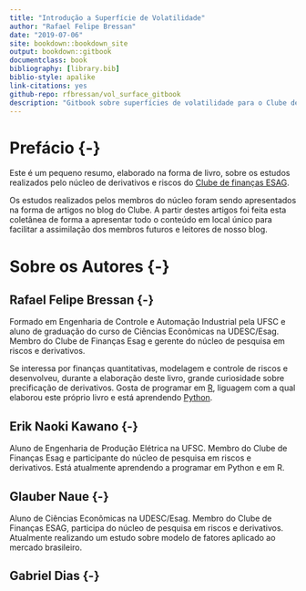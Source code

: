 ```yaml
--- 
title: "Introdução a Superfície de Volatilidade"
author: "Rafael Felipe Bressan"
date: "2019-07-06"
site: bookdown::bookdown_site
output: bookdown::gitbook
documentclass: book
bibliography: [library.bib]
biblio-style: apalike
link-citations: yes
github-repo: rfbressan/vol_surface_gitbook
description: "Gitbook sobre superfícies de volatilidade para o Clube de Finanças ESAG."
---
```


# Prefácio {-}

Este é um pequeno resumo, elaborado na forma de livro, sobre os estudos realizados pelo núcleo de derivativos e riscos do [Clube de finanças ESAG](https://clubedefinancas.com.br).

Os estudos realizados pelos membros do núcleo foram sendo apresentados na forma de artigos no blog do Clube. A partir destes artigos foi feita esta coletânea de forma a apresentar todo o conteúdo em local único para facilitar a assimilação dos membros futuros e leitores de nosso blog.

# Sobre os Autores {-}

## Rafael Felipe Bressan {-}

Formado em Engenharia de Controle e Automação Industrial pela UFSC e aluno de graduação do curso de Ciências Econômicas na UDESC/Esag. Membro do Clube de Finanças Esag e gerente do núcleo de pesquisa em riscos e derivativos. 

Se interessa por finanças quantitativas, modelagem e controle de riscos e desenvolveu, durante a elaboração deste livro, grande curiosidade sobre precificação de derivativos. Gosta de programar em [R](https://cran.r-project.org/), liguagem com a qual elaborou este próprio livro e está aprendendo [Python](https://www.python.org/).

## Erik Naoki Kawano {-}

Aluno de Engenharia de Produção Elétrica na UFSC. Membro do Clube de Finanças Esag e participante do núcleo de pesquisa em riscos e derivativos. Está atualmente aprendendo a programar em Python e em R.

## Glauber Naue {-}

Aluno de Ciências Econômicas na UDESC/Esag. Membro do Clube de Finanças ESAG, participa do núcleo de pesquisa em riscos e derivativos. Atualmente realizando um estudo sobre modelo de fatores aplicado ao mercado brasileiro.

## Gabriel Dias {-}





